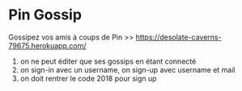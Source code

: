 # Pin Gossip

Gossipez vos amis à coups de Pin >> https://desolate-caverns-79675.herokuapp.com/

1. on ne peut éditer que ses gossips en étant connecté
2. on sign-in avec un username, on sign-up avec username et mail
3. on doit rentrer le code 2018 pour sign up
